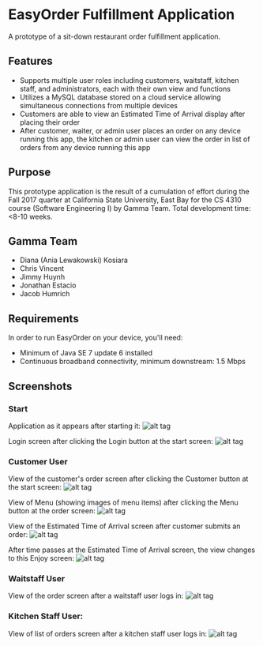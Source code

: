 # EasyOrder Fulfillment Application

A prototype of a sit-down restaurant order fulfillment application. 

## Features
- Supports multiple user roles including customers, waitstaff, kitchen staff, and administrators, each with their own view and functions
- Utilizes a MySQL database stored on a cloud service allowing simultaneous connections from multiple devices 
- Customers are able to view an Estimated Time of Arrival display after placing their order
- After customer, waiter, or admin user places an order on any device running this app, the kitchen or admin user can view the order in list of orders from any device running this app

## Purpose
This prototype application is the result of a cumulation of effort during the Fall 2017 quarter at California State University, East Bay for the CS 4310 course (Software Engineering I) by Gamma Team. Total development time: <8-10 weeks. 

## Gamma Team
- Diana (Ania Lewakowski) Kosiara
- Chris Vincent
- Jimmy Huynh
- Jonathan Estacio
- Jacob Humrich

## Requirements
In order to run EasyOrder on your device, you'll need:
- Minimum of Java SE 7 update 6 installed
- Continuous broadband connectivity, minimum downstream: 1.5 Mbps 

## Screenshots

### Start
Application as it appears after starting it:
![alt tag](https://s3-us-west-2.amazonaws.com/aniaio/ScreenshotsEasyOrder/start.png "Start")

Login screen after clicking the Login button at the start screen:
![alt tag](https://s3-us-west-2.amazonaws.com/aniaio/ScreenshotsEasyOrder/login.png "Login")

### Customer User
View of the customer's order screen after clicking the Customer button at the start screen:
![alt tag](https://s3-us-west-2.amazonaws.com/aniaio/ScreenshotsEasyOrder/customer1.png "Customer1")

View of Menu (showing images of menu items) after clicking the Menu button at the order screen:
![alt tag](https://s3-us-west-2.amazonaws.com/aniaio/ScreenshotsEasyOrder/customer2.jpg "Customer2")

View of the Estimated Time of Arrival screen after customer submits an order:
![alt tag](https://s3-us-west-2.amazonaws.com/aniaio/ScreenshotsEasyOrder/customer3.png "Customer3")

After time passes at the Estimated Time of Arrival screen, the view changes to this Enjoy screen:
![alt tag](https://s3-us-west-2.amazonaws.com/aniaio/ScreenshotsEasyOrder/customer4.png "Customer4")

### Waitstaff User
View of the order screen after a waitstaff user logs in:
![alt tag](https://s3-us-west-2.amazonaws.com/aniaio/ScreenshotsEasyOrder/waiter.png "Waiter")

### Kitchen Staff User:
View of list of orders screen after a kitchen staff user logs in:
![alt tag](https://s3-us-west-2.amazonaws.com/aniaio/ScreenshotsEasyOrder/kitchen1.png "Kitchen1")
